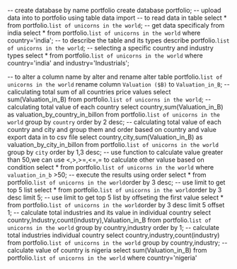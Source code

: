 -- create database by name portfolio
    create database portfolio;
-- upload data into to portfolio using table data import 
-- to read data in table 
	select * from portfolio.`list of unicorns in the world`;
-- get data specificaly from india
	select * from portfolio.`list of unicorns in the world` where country='india';
-- to describe  the table and its types
	describe portfolio.`list of unicorns in the world`;
-- selecting a specific country and industry types
	select * from portfolio.`list of unicorns in the world` where country='india' and industry='Industrials';
    
-- to alter a column name by alter and rename
	alter table portfolio.`list of unicorns in the world` rename column `Valuation ($B)` to `Valuation_in_B`;
-- caliculating total sum of all countries price values 
	select sum(Valuation_in_B)  from portfolio.`list of unicorns in the world`; 
-- calculating total value of each country
select country,sum(Valuation_in_B) as valuation_by_country_in_billon from portfolio.`list of unicorns in the world` 
group by `country` order by 2 desc;
--  calculating total value of each country and city and group them and order based on country and value export data in to csv file 
select country,city,sum(Valuation_in_B) as valuation_by_city_in_billon from portfolio.`list of unicorns in the world`
 group by `city` order by 1,3 desc;
-- use  function to calculate  value greater than 50,we can use <,>,>=,<=,= to calculate other valuse based on condition
select * from portfolio.`list of unicorns in the world` where `valuation_in_b` >50;
-- execute the results using order
	select * from portfolio.`list of unicorns in the world`order by 3 desc;
-- use limit to get top 5 list
	select * from portfolio.`list of unicorns in the world`order by 3 desc limit 5;
-- use limit to get top 5 list by offseting the first value
	select * from portfolio.`list of unicorns in the world`order by 3 desc limit 5 offset 1;
-- calculate total industries and its value in individual country
	select country,Industry,count(industry),Valuation_in_B from portfolio.`list of unicorns in the world`  group by country,industry order by 1;
-- calculate total industries individual country
select country,industry,count(industry) from portfolio.`list of unicorns in the world` group by country,industry;
-- calculate value of country is nigeria
select sum(Valuation_in_B)  from portfolio.`list of unicorns in the world` where country='nigeria'
